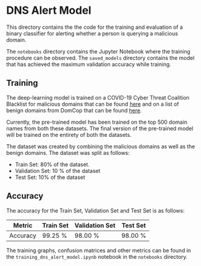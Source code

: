 # DNS Alert Model

This directory contains the the code for the training and evaluation of a binary 
classifier for alerting whether a person is querying a malicious domain.

The `notebooks` directory contains the Jupyter Notebook where the training 
procedure can be observed. The `saved_models` directory contains the model that 
has achieved the maximum validation accuracy while training.

## Training

The deep-learning model is trained on a COVID-19 Cyber Threat Coalition 
Blacklist for malicious domains that can be found 
[here](https://blacklist.cyberthreatcoalition.org/vetted/domain.txt) and on a 
list of benign domains from DomCop that can be found 
[here](https://www.domcop.com/top-10-million-domains). 

Currently, the pre-trained model has been trained on the top 500 domain names 
from both these datasets. The final version of the pre-trained model will be 
trained on the entirety of both the datasets.

The dataset was created by combining the malicious domains as well as the benign
domains. The dataset was split as follows: 
- Train Set: 80% of the dataset.
- Validation Set: 10 % of the dataset
- Test Set: 10% of the dataset

## Accuracy 

The accuracy for the Train Set, Validation Set and Test Set is as follows:

| Metric   | Train Set   | Validation Set | Test Set |  
|----------|-------------|----------------|----------|
| Accuracy | 99.25 %     | 98.00 %        | 98.00 %  |

The training graphs, confusion matrices and other metrics can be found in the 
`training_dns_alert_model.ipynb` notebook in the `notebooks` directory.
